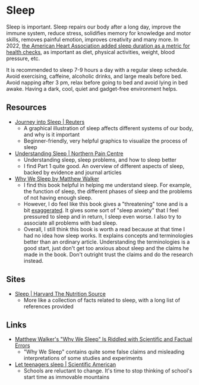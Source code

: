 # Sleep

Sleep is important. Sleep repairs our body after a long day, improve the immune
system, reduce stress, solidifies memory for knowledge and motor skills, removes
painful emotion, improves creativity and many more. In 2022,
[the American Heart Association added sleep duration as a metric for health checks](https://newsroom.heart.org/news/american-heart-association-adds-sleep-to-cardiovascular-health-checklist),
as important as diet, physical activities, weight, blood pressure, etc.

It is recommended to sleep 7-9 hours a day with a regular sleep schedule. Avoid
exercising, caffeine, alcoholic drinks, and large meals before bed. Avoid
napping after 3 pm, relax before going to bed and avoid lying in bed awake.
Having a dark, cool, quiet and gadget-free environment helps.

## Resources

- [Journey into Sleep | Reuters](https://www.reuters.com/graphics/HEALTH-SLEEP/mopakyjmnpa/)
  - A graphical illustration of sleep affects different systems of our body, and
    why is it important
  - Beginner-friendly, very helpful graphics to visualize the process of sleep
- [Understanding Sleep | Northern Pain Centre](https://www.northernpaincentre.com.au/wellness/chronic-pain-sleep/)
  - Understanding sleep, sleep problems, and how to sleep better
  - I find Part 1 quite good. An overview of different aspects of sleep, backed
    by evidence and journal articles
- [Why We Sleep by Matthew Walker](https://www.goodreads.com/book/show/34466963-why-we-sleep)
  - I find this book helpful in helping me understand sleep. For example, the
    function of sleep, the different phases of sleep and the problems of not
    having enough sleep.
  - However, I do feel like this book gives a "threatening" tone and is a bit
    [exaggerated](https://guzey.com/books/why-we-sleep/). It gives some sort of
    "sleep anxiety" that I feel pressured to sleep and in return, I sleep even
    worse. I also try to associate all problems with bad sleep.
  - Overall, I still think this book is worth a read because at that time I had
    no idea how sleep works. It explains concepts and terminologies better than
    an ordinary article. Understanding the terminologies is a good start, just
    don't get too anxious about sleep and the claims he made in the book. Don't
    outright trust the claims and do the research instead.

## Sites

- [Sleep | Harvard The Nutrition Source](https://www.hsph.harvard.edu/nutritionsource/sleep/)
  - More like a collection of facts related to sleep, with a long list of
    references provided

## Links

- [Matthew Walker's "Why We Sleep" Is Riddled with Scientific and Factual Errors](https://guzey.com/books/why-we-sleep/)
  - "Why We Sleep" contains quite some false claims and misleading
    interpretations of some studies and experiments
- [Let teenagers sleep | Scientific American](https://www.scientificamerican.com/article/let-teenagers-sleep/)
  - Schools are reluctant to change. It's time to stop thinking of school's
    start time as immovable mountains
